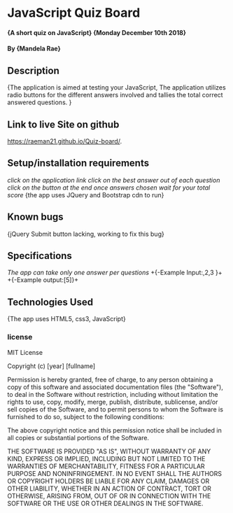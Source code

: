# JavaScript Quiz Board

####  {A short quiz on JavaScript} {Monday December 10th 2018}

#### By **{Mandela Rae}**

## Description
 {The application is aimed at testing your JavaScript, The application utilizes radio buttons for the different answers involved and tallies the total correct answered questions. }

## Link to live Site on github
https://raeman21.github.io/Quiz-board/.

## Setup/installation requirements
*click on the application link*
*click on the best answer out of each question*
*click on the button at the end once answers chosen*
*wait for your total score*
{the app uses JQuery and Bootstrap cdn to run}
## Known bugs
{jQuery Submit button lacking, working to fix this bug}
## Specifications
*The app can take only one answer per questions*
  +{-Example Input:,2,3 }+
  +{-Example output:[5]}+

## Technologies Used
{The app uses HTML5, css3, JavaScript}

### license
MIT License

Copyright (c) [year] [fullname]

Permission is hereby granted, free of charge, to any person obtaining a copy
of this software and associated documentation files (the "Software"), to deal
in the Software without restriction, including without limitation the rights
to use, copy, modify, merge, publish, distribute, sublicense, and/or sell
copies of the Software, and to permit persons to whom the Software is
furnished to do so, subject to the following conditions:

The above copyright notice and this permission notice shall be included in all
copies or substantial portions of the Software.

THE SOFTWARE IS PROVIDED "AS IS", WITHOUT WARRANTY OF ANY KIND, EXPRESS OR
IMPLIED, INCLUDING BUT NOT LIMITED TO THE WARRANTIES OF MERCHANTABILITY,
FITNESS FOR A PARTICULAR PURPOSE AND NONINFRINGEMENT. IN NO EVENT SHALL THE
AUTHORS OR COPYRIGHT HOLDERS BE LIABLE FOR ANY CLAIM, DAMAGES OR OTHER
LIABILITY, WHETHER IN AN ACTION OF CONTRACT, TORT OR OTHERWISE, ARISING FROM,
OUT OF OR IN CONNECTION WITH THE SOFTWARE OR THE USE OR OTHER DEALINGS IN THE
SOFTWARE.
